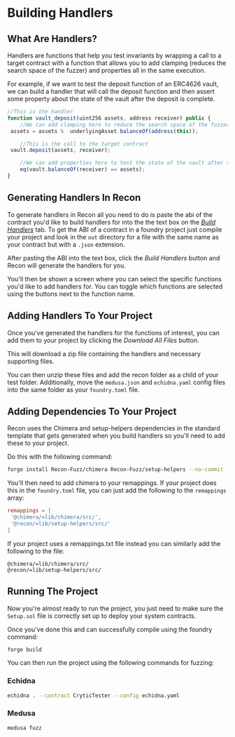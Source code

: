 # Building Handlers 

## What Are Handlers?

Handlers are functions that help you test invariants by wrapping a call to a target contract with a function that allows you to add clamping (reduces the search space of the fuzzer) and properties all in the same execution. 

For example, if we want to test the deposit function of an ERC4626 vault, we can build a handler that will call the deposit function and then assert some property about the state of the vault after the deposit is complete.

```javascript
//This is the handler
function vault_deposit(uint256 assets, address receiver) public {  
    //We can add clamping here to reduce the search space of the fuzzer    
 assets = assets %  underlyingAsset.balanceOf(address(this));

    //This is the call to the target contract
 vault.deposit(assets, receiver);

    //We can add properties here to test the state of the vault after the deposit is complete
    eq(vault.balanceOf(receiver) == assets);
}
```

## Generating Handlers In Recon

To generate handlers in Recon all you need to do is paste the abi of the contract you'd like to build handlers for into the the text box on the [_Build Handlers_](https://getrecon.xyz/tools/builder) tab. To get the ABI of a contract in a foundry project just compile your project and look in the `out` directory for a file with the same name as your contract but with a `.json` extension. 

After pasting the ABI into the text box, click the _Build Handlers_ button and Recon will generate the handlers for you. 

You'll then be shown a screen where you can select the specific functions you'd like to add handlers for. You can toggle which functions are selected using the buttons next to the function name. 

## Adding Handlers To Your Project

Once you've generated the handlers for the functions of interest, you can add them to your project by clicking the _Download All Files_ button. 

This will download a zip file containing the handlers and necessary supporting files. 

You can then unzip these files and add the recon folder as a child of your test folder. Additionally, move the `medusa.json` and `echidna.yaml` config files into the same folder as your `foundry.toml` file. 

## Adding Dependencies To Your Project

Recon uses the Chimera and setup-helpers dependencies in the standard template that gets generated when you build handlers so you'll need to add these to your project. 

Do this with the following command:

```bash
forge install Recon-Fuzz/chimera Recon-Fuzz/setup-helpers --no-commit
```

You'll then need to add chimera to your remappings. If your project does this in the `foundry.toml` file, you can just add the following to the `remappings` array:

```toml
remappings = [
 '@chimera/=lib/chimera/src/',
 '@recon/=lib/setup-helpers/src/'
]
```

If your project uses a remappings.txt file instead you can similarly add the following to the file:

```
@chimera/=lib/chimera/src/
@recon/=lib/setup-helpers/src/
```

## Running The Project

Now you're almost ready to run the project, you just need to make sure the `Setup.sol` file is correctly set up to deploy your system contracts. 

Once you've done this and can successfully compile using the foundry command:

```bash
forge build
```

You can then run the project using the following commands for fuzzing:

### Echidna
```bash
echidna . --contract CryticTester --config echidna.yaml
```

### Medusa
```bash
medusa fuzz
```